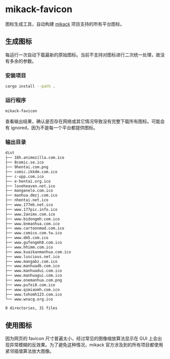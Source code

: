 # mikack-favicon

图标生成工具，自动构建 [mikack](https://github.com/Hentioe/mikack) 项目支持的所有平台图标。

## 生成图标

每运行一次自动下载最新的原始图标。当前不支持对图标进行二次统一处理，故没有多余的参数。

### 安装项目

```bash
cargo install --path .
```

### 运行程序

```bash
mikack-favicon
```

查看输出结果，确认是否存在网络或其它情况导致没有完整下载所有图标。可能会有 ignored，因为不是每一个平台都提供图标。

### 输出目录

```bash
dist
├── 18h.animezilla.com.ico
├── 8comic.se.ico
├── 9hentai.com.png
├── comic.ikkdm.com.ico
├── c-upp.com.ico
├── e-hentai.org.ico
├── loveheaven.net.ico
├── manganelo.com.ico
├── manhua.dmzj.com.ico
├── nhentai.net.ico
├── www.177mh.net.ico
├── www.177pic.info.ico
├── www.2animx.com.ico
├── www.bidongmh.com.ico
├── www.bnmanhua.com.ico
├── www.cartoonmad.com.ico
├── www.comico.com.tw.ico
├── www.dm5.com.ico
├── www.gufengmh8.com.ico
├── www.hhimm.com.ico
├── www.kuaikanmanhua.com.ico
├── www.luscious.net.ico
├── www.mangabz.com.ico
├── www.manhuadb.com.ico
├── www.manhuadui.com.ico
├── www.manhuagui.com.ico
├── www.onemanhua.com.png
├── www.pufei8.com.ico
├── www.qimiaomh.com.ico
├── www.tohomh123.com.ico
└── www.wnacg.org.ico

0 directories, 31 files
```

## 使用图标

因为网页的 favicon 尺寸普遍太小，经过常见的图像缩放算法显示在 GUI 上会出现异常模糊的反效果。为了避免这种情况，mikack 官方涉及到的所有项目都使用紧邻插值算法放大图像。
